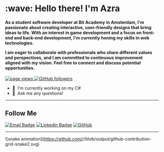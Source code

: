 <h1 align="left" id="macropower-title">:wave: Hello there! I'm Azra</h1>
<h4 align="left" align-self="center">As a student software developer at Bit Academy in Amsterdam, I'm passionate about creating interactive, user-friendly designs that bring ideas to life. With an interest in game development and a focus on front-end and back-end development, I'm currently honing my skills in web technologies.

I am eager to collaborate with professionals who share different values and perspectives, and I am committed to continuous improvement aligned with my vision. Feel free to connect and discuss potential opportunities.</h4>

<p align="left">
  <a href="https://github.com/MacroPower/MacroPower">
    <img src="https://komarev.com/ghpvc/?username=Azraatnr" alt="page views" />
  </a>

  <a href="https://github.com/MacroPower?tab=followers">
    <img alt="GitHub followers" src="https://img.shields.io/github/followers/Azraatnr?style=flat&logo=github">
  </a>
 
</p>

- :seedling: &nbsp;I’m currently working on my C#
- :speech_balloon: &nbsp;Ask me any questions!

<hr>

## Follow Me

[![Email Badge](https://img.shields.io/badge/-2171662@talnet.nl-c14438?style=flat-square&logo=Gmail&logoColor=white&link=mailto:2171662@talnet.nl)](mailto:2171662@talnet.nl)
[![Linkedin Badge](https://img.shields.io/badge/-azraatnr-blue?style=flat-square&logo=Linkedin&logoColor=white&link=https://www.linkedin.com/in/azraatnr/)](www.linkedin.com/in/azra-tuncer-022b70237)
[![GitHub](https://img.shields.io/badge/-GitHub-181717?style=flat-square&logo=github&logoColor=white&link=https://github.com/azraatnr)](https://github.com/Azraatnr)

<hr>

![snake animation](https://github.com/<seu Azraatnr>/<seu Azraatnr>/blob/output/github-contribution-grid-snake2.svg)
